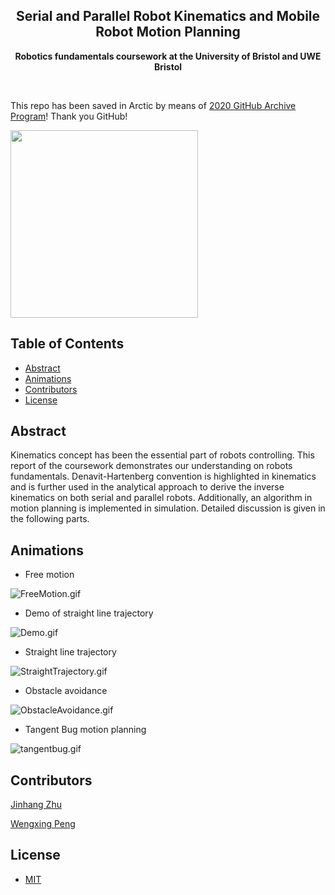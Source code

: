 <h2 align="center">Serial and Parallel Robot Kinematics and Mobile Robot Motion Planning</h2>
<p align="center"><b>Robotics fundamentals coursework at the University of Bristol and UWE Bristol</b></p>

<br>

This repo has been saved in Arctic by means of [2020 GitHub Archive Program](https://archiveprogram.github.com/)! Thank you GitHub!

<img src="https://user-images.githubusercontent.com/45664104/87842336-be878b80-c8a3-11ea-8610-97df6af821ea.png" width=300>


<h2>Table of Contents</h2>
<!-- TOC -->

- [Abstract](#abstract)
- [Animations](#animations)
- [Contributors](#contributors)
- [License](#license)

<!-- /TOC -->


## Abstract

Kinematics concept has been the essential part of robots controlling. This report of the coursework demonstrates our understanding on robots fundamentals. Denavit-Hartenberg convention is highlighted in kinematics and is further used in the analytical approach to derive the inverse kinematics on both serial and parallel robots. Additionally, an algorithm in motion planning is implemented in simulation. Detailed discussion is given in the following parts.

## Animations

- Free motion

![FreeMotion.gif](https://i.loli.net/2019/12/12/3DkBoHf5Xvy8Tih.gif)

- Demo of straight line trajectory

![Demo.gif](https://i.loli.net/2019/12/12/olvb5t1EmenNIWG.gif)

- Straight line trajectory

![StraightTrajectory.gif](https://i.loli.net/2019/12/12/QH4OkUiJxonrv6F.gif)

- Obstacle avoidance

![ObstacleAvoidance.gif](https://i.loli.net/2019/12/12/Ouem3GIiE7RWJpF.gif)

- Tangent Bug motion planning

![tangentbug.gif](https://i.loli.net/2019/12/12/EGiyncH5ljA3Q6B.gif)

## Contributors

[Jinhang Zhu](https://github.com/JinhangZhu)

[Wengxing Peng](https://github.com/WenxingPeng)

## License

- [MIT](https://opensource.org/licenses/MIT)
